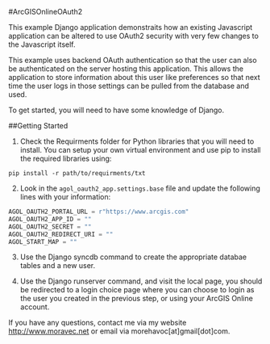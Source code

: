 #ArcGISOnlineOAuth2

This example Django application demonstraits how an existing Javascript application can be altered to use OAuth2 security with very few changes to the Javascript itself.

This example uses backend OAuth authentication so that the user can also be authenticated on the server hosting this application.  This allows the application to store information about this user like preferences so that next time the user logs in those settings can be pulled from the database and used.

To get started, you will need to have some knowledge of Django.  

##Getting Started

1. Check the Requirments folder for Python libraries that you will need to install.  You can setup your own virtual environment and use pip to install the required libraries using:
```
pip install -r path/to/requirments/txt
```

2. Look in the ```agol_oauth2_app.settings.base``` file and update the following lines with your information:
```python
AGOL_OAUTH2_PORTAL_URL = r"https://www.arcgis.com"
AGOL_OAUTH2_APP_ID = ""
AGOL_OAUTH2_SECRET = ""
AGOL_OAUTH2_REDIRECT_URI = ""
AGOL_START_MAP = ""
```

3. Use the Django syncdb command to create the appropriate databae tables and a new user.

3. Use the Django runserver command, and visit the local page, you should be redirected to a login choice page where you can choose to login as the user you created in the previous step, or using your ArcGIS Online account.

If you have any questions, contact me via my website http://www.moravec.net or email via morehavoc[at]gmail[dot]com.
